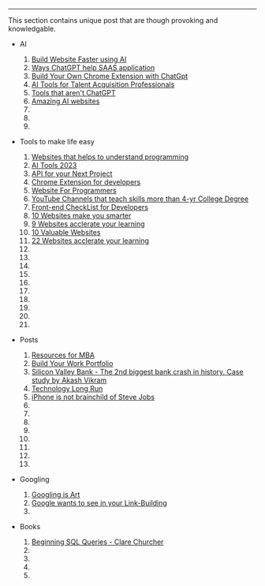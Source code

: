 ----

This section contains unique post that are though provoking and knowledgable.

- AI  
  1. <a href="https://www.linkedin.com/feed/update/urn:li:activity:7048894307621097472" target="_blank">Build Website Faster using AI</a>
  2. <a href="https://www.linkedin.com/posts/aparnata_4-ways-chatgpt-4-can-maximize-value-of-saas-activity-7049251818144481280-IQBB" target="_blank">Ways ChatGPT help SAAS application</a>
  3. <a href="https://www.linkedin.com/posts/anthonywymond_step-by-step-guide-build-your-own-chrome-activity-7046981558024482817-dUUo" target="_blank">Build Your Own Chrome Extension with ChatGpt</a>
  4. <a href="https://www.linkedin.com/posts/hackerrank_ai-tools-for-ta-professionals-activity-7040575582190936064-GysY" target="_blank">AI Tools for Talent Acquisition Professionals</a>
  5. <a href="https://www.linkedin.com/posts/genai-center_ai-tools-activity-7034074959798812672-7R2o" target="_blank">Tools that aren't ChatGPT</a>
  6. <a href="https://www.linkedin.com/posts/dutta-souvik_amazing-8-ai-websites-activity-7031845104009060352-L5T0" target="_blank">Amazing AI websites</a>
  7. <a href="" target="_blank"></a>
  8. <a href="" target="_blank"></a>
  9. <a href="" target="_blank"></a>
  
- Tools to make life easy
  1. <a href="https://www.linkedin.com/posts/nt2828_these-7-websites-can-make-you-a-programming-activity-7049795760149733376-e5Ab" target="_blank">Websites that helps to understand programming</a>
  2. <a href="https://www.linkedin.com/posts/tnbhproject_ai-trending-tools-2023-activity-7045972362504065024-bZlz" target="_blank">AI Tools 2023</a>
  3. <a href="https://www.linkedin.com/posts/manish-kumar-shah_7-free-apis-for-your-next-projects-activity-7044616285250367489-dni_" target="_blank">API for your Next Project</a>
  4. <a href="https://www.linkedin.com/posts/vikas-singh-rajput-546643206_game-changing-chrome-extensions-for-developers-activity-7045235117568471040-Q2ac" target="_blank">Chrome Extension for developers</a>
  5. <a href="https://www.linkedin.com/feed/update/urn:li:activity:7044666116614287361" target="_blank">Website For Programmers</a>
  6. <a href="https://www.linkedin.com/posts/kanojiyaaakash96_learning-science-programming-activity-7037018860251734017-LyIT" target="_blank">YouTube Channels that teach skills more than 4-yr College Degree</a>
  7. <a href="https://frontendchecklist.io/" target="_blank">Front-end CheckList for Developers</a>
  8. <a href="https://www.linkedin.com/posts/alex-brogan_10-incredible-free-websites-that-will-make-activity-7022562270593384448-sL1d" target="_blank">10 Websites make you smarter</a>
  9. <a href="https://www.linkedin.com/posts/benmeer_9-free-websites-to-accelerate-your-learning-activity-7006251333703892992-F1EE" target="_blank">9 Websites acclerate your learning</a>
  10. <a href="https://www.linkedin.com/posts/timebillionaires_10-free-websites-that-should-be-illegal-to-activity-6956191841868247040-CrhK" target="_blank">10 Valuable Websites</a>
  11. <a href="https://www.linkedin.com/posts/harshvardhan-dubey-a31169217_for-your-saved-collection-activity-7013514490017136640-IWWI" target="_blank">22 Websites acclerate your learning</a>
  12. <a href="" target="_blank"></a>
  13. <a href="" target="_blank"></a>
  14. <a href="" target="_blank"></a>
  15. <a href="" target="_blank"></a>
  16. <a href="" target="_blank"></a>
  17. <a href="" target="_blank"></a>
  18. <a href="" target="_blank"></a>
  19. <a href="" target="_blank"></a>
  20. <a href="" target="_blank"></a>
  21. <a href="" target="_blank"></a>

- Posts 
  1. <a href="https://www.linkedin.com/posts/shambhavik_mba-mbajobs-marketing-activity-7050823532456419328-t-0E" target="_blank">Resources for MBA</a>
  2. <a href="https://www.linkedin.com/posts/pragyasinhapsychologist_work-samples-google-drive-activity-7045803432649080832-ac4U" target="_blank">Build Your Work Portfolio</a>
  3. <a href="https://www.linkedin.com/posts/akashvikram_svbcollapse-startups-investment-activity-7041950760711946240-jCup" target="_blank">Silicon Valley Bank - The 2nd biggest bank crash in history. Case study by Akash Vikram </a>
  4. <a href="https://www.linkedin.com/posts/arunkumar-ravichandran019_change-future-technology-activity-7039236651809705984-YC3J" target="_blank">Technology Long Run</a>
  5. <a href="https://www.linkedin.com/posts/deepakskrishnan_stevejobs-iphone-activity-7039437142674079746-nsgs" target="_blank">iPhone is not brainchild of Steve Jobs</a>
  6. <a href="" target="_blank"></a>
  7. <a href="" target="_blank"></a>
  8. <a href="" target="_blank"></a>
  9. <a href="" target="_blank"></a>
  10. <a href="" target="_blank"></a>
  11. <a href="" target="_blank"></a>
  12. <a href="" target="_blank"></a>
  13. <a href="" target="_blank"></a>

- Googling
  1. <a href="https://www.linkedin.com/posts/rajesh-reddy-bejadi_google-activity-7000811790309736448-UuID" target="_blank">Googling is Art</a>
  2. <a href="https://www.linkedin.com/posts/seoshubham_what-google-wants-to-see-in-your-link-building-activity-6922051893842055168-dVNd" target="_blank">Google wants to see in your Link-Building</a>
  3. <a href="" target="_blank"></a>

- Books
  1. <a href="https://www.linkedin.com/posts/ramanjupalli-ashok-kumar-reddy-4a0278176_sql-activity-7050323134473793536-mKKj" target="_blank">Beginning SQL Queries - Clare Churcher</a>
  2. <a href="" target="_blank"></a>
  3. <a href="" target="_blank"></a>
  4. <a href="" target="_blank"></a>
  5. <a href="" target="_blank"></a>

  